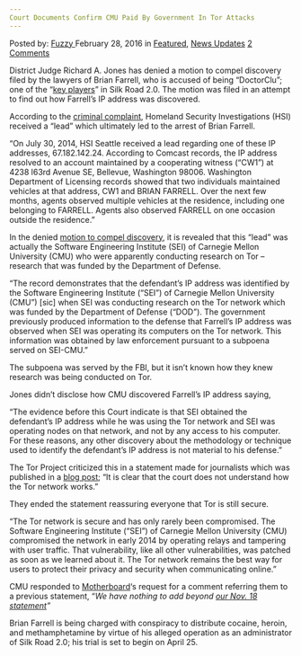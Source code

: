 ```yaml
---
Court Documents Confirm CMU Paid By Government In Tor Attacks
---
```

<article class="post-listing post-13337 post type-post status-publish format-standard has-post-thumbnail hentry  tag-attacks tag-cmu tag-confirm tag-court tag-documents tag-government tag-paid tag-tor">
    <div class="post-inner">
        <span>Posted by: <a href="https://www.deepdotweb.com/author/fuzzy/" title="">Fuzzy </a></span>
    <span>February 28, 2016</span>
    <span>in <a href="https://www.deepdotweb.com/category/deepdot-news/" rel="category tag">Featured</a>, <a href="https://www.deepdotweb.com/category/news-updates/" rel="category tag">News Updates</a></span>
    <span><a href="https://www.deepdotweb.com/2016/02/28/court-documents-confirm-cmu-paid-by-government-in-tor-attacks/#comments">2 Comments</a></span>
    </p>
    <div class="clear"></div>
    <div class="entry">
    <p>District Judge Richard A. Jones has denied a motion to compel discovery filed by the lawyers of Brian Farrell, who is accused of being “DoctorClu”; one of the “<a href="https://www.fbi.gov/seattle/press-releases/2015/key-player-in-silk-road-2.0-arrested-in-bellevue">key players</a>” in Silk Road 2.0. The motion was filed in an attempt to find out how Farrell&#8217;s IP address was discovered.</p>
    <p>According to the <a href="http://www.scribd.com/doc/253255340/DoctorCLU-Criminal-Complaint">criminal complaint</a>, Homeland Security Investigations (HSI) received a “lead” which ultimately led to the arrest of Brian Farrell.</p>
    <p>“On July 30, 2014, HSI Seattle received a lead regarding one of these IP addresses, 67.182.142.24. According to Comcast records, the IP address resolved to an account maintained by a cooperating witness (“CW1”) at 4238 l63rd Avenue SE, Bellevue, Washington 98006. Washington Department of Licensing records showed that two individuals maintained vehicles at that address, CW1 and BRIAN FARRELL. Over the next few months, agents observed multiple vehicles at the residence, including one belonging to FARRELL. Agents also observed FARRELL on one occasion outside the residence.”</p>
    <p>In the denied <a href="https://assets.documentcloud.org/documents/2719591/Farrell-Weds.pdf">motion to compel discovery</a>, it is revealed that this “lead” was actually the Software Engineering Institute (SEI) of Carnegie Mellon University (CMU) who were apparently conducting research on Tor – research that was funded by the Department of Defense.</p>
    <p>“The record demonstrates that the defendant’s IP address was identified by the Software Engineering Institute (“SEI”) of Carnegie Mellon University (CMU”) [sic] when SEI was conducting research on the Tor network which was funded by the Department of Defense (“DOD”). The government previously produced information to the defense that Farrell’s IP address was observed when SEI was operating its computers on the Tor network. This information was obtained by law enforcement pursuant to a subpoena served on SEI-CMU.”</p>
    <p>The subpoena was served by the FBI, but it isn&#8217;t known how they knew research was being conducted on Tor.</p>
    <p>Jones didn&#8217;t disclose how CMU discovered Farrell&#8217;s IP address saying,</p>
    <p>“The evidence before this Court indicate is that SEI obtained the defendant’s IP address while he was using the Tor network and SEI was operating nodes on that network, and not by any access to his computer. For these reasons, any other discovery about the methodology or technique used to identify the defendant’s IP address is not material to his defense.”</p>
    <p>The Tor Project criticized this in a statement made for journalists which was published in a <a href="https://blog.torproject.org/blog/statement-tor-project-re-courts-february-23-order-us-v-farrell">blog post</a>; “It is clear that the court does not understand how the Tor network works.”</p>
    <p>They ended the statement reassuring everyone that Tor is still secure.</p>
    <p>“The Tor network is secure and has only rarely been compromised. The Software Engineering Institute (&#8220;SEI&#8221;) of Carnegie Mellon University (CMU) compromised the network in early 2014 by operating relays and tampering with user traffic. That vulnerability, like all other vulnerabilities, was patched as soon as we learned about it. The Tor network remains the best way for users to protect their privacy and security when communicating online.”</p>
    <p>CMU responded to <a href="https://motherboard.vice.com/read/carnegie-mellon-university-attacked-tor-was-subpoenaed-by-feds">Motherboard</a>&#8216;s request for a comment referring them to a previous statement, “<em>We have nothing to add beyond </em><a href="http://www.cmu.edu/news/stories/archives/2015/november/media-statement.html"><em>our Nov. 18 statement</em></a><em>”</em></p>
    <p>Brian Farrell is being charged with conspiracy to distribute cocaine, heroin, and methamphetamine by virtue of his alleged operation as an administrator of Silk Road 2.0; his trial is set to begin on April 25.</p>
    </div>
    <span style="display:none"><a href="https://www.deepdotweb.com/tag/attacks/" rel="tag">attacks</a> <a href="https://www.deepdotweb.com/tag/cmu/" rel="tag">cmu</a> <a href="https://www.deepdotweb.com/tag/confirm/" rel="tag">confirm</a> <a href="https://www.deepdotweb.com/tag/court/" rel="tag">court</a> <a href="https://www.deepdotweb.com/tag/documents/" rel="tag">documents</a> <a href="https://www.deepdotweb.com/tag/government/" rel="tag">government</a> <a href="https://www.deepdotweb.com/tag/paid/" rel="tag">paid</a> <a href="https://www.deepdotweb.com/tag/tor/" rel="tag">tor</a></span> <span style="display:none" class="updated">2016-02-28</span>
    <div style="display:none" class="vcard author" itemprop="author" itemscope itemtype="http://schema.org/Person"><strong class="fn" itemprop="name"><a href="https://www.deepdotweb.com/author/fuzzy/" title="Posts by Fuzzy" rel="author">Fuzzy</a></strong></div>
    </div>
</article>

